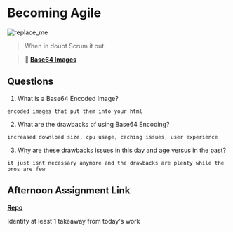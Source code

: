 # Becoming Agile

![replace_me](https://codeworks.blob.core.windows.net/public/assets/img/illustrations/placeholder.svg)

> When in doubt Scrum it out.

> **📖 [Base64 Images](https://codeworksacademy.com/fs-student-guide/resources/wk8-9/06-Base64)**

## Questions

1. What is a Base64 Encoded Image?
```
encoded images that put them into your html
```

2. What are the drawbacks of using Base64 Encoding?

```
increased download size, cpu usage, caching issues, user experience
```

3. Why are these drawbacks issues in this day and age versus in the past?
```
it just isnt necessary anymore and the drawbacks are plenty while the pros are few
```

## Afternoon Assignment Link

**[Repo](https://github.com/TriLe1122/<ASSIGNMENT_REPO>)**

Identify at least 1 takeaway from today's work

